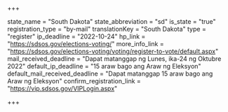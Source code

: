 +++

state_name = "South Dakota"
state_abbreviation = "sd"
is_state = "true"
registration_type = "by-mail"
translationKey = "South Dakota"
type = "register"
ip_deadline = "2022-10-24"
hp_link = "https://sdsos.gov/elections-voting/"
more_info_link = "https://sdsos.gov/elections-voting/voting/register-to-vote/default.aspx"
mail_received_deadline = "Dapat matanggap ng Lunes, ika-24 ng Oktubre 2022"
default_ip_deadline = "15 araw bago ang Araw ng Eleksyon"
default_mail_received_deadline = "Dapat matanggap 15 araw bago ang Araw ng Eleksyon"
confirm_registration_link = "https://vip.sdsos.gov/VIPLogin.aspx"

+++